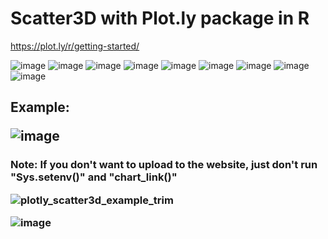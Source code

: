 # Scatter3D with Plot.ly package in R
https://plot.ly/r/getting-started/

![image](https://user-images.githubusercontent.com/45618275/49849889-7924f180-fe16-11e8-8732-d4d452ec9f6d.png)
![image](https://user-images.githubusercontent.com/45618275/49850606-2436aa80-fe19-11e8-9f82-cc3ec62b6110.png)
![image](https://user-images.githubusercontent.com/45618275/49849997-e6388700-fe16-11e8-948e-4ba176306b14.png)
![image](https://user-images.githubusercontent.com/45618275/49849943-ad001700-fe16-11e8-997d-28a7257e5706.png)
![image](https://user-images.githubusercontent.com/45618275/49850018-f81a2a00-fe16-11e8-893c-2b3e27504a5b.png)
![image](https://user-images.githubusercontent.com/45618275/49850030-01a39200-fe17-11e8-8b09-d924fc915286.png)
![image](https://user-images.githubusercontent.com/45618275/49850039-1122db00-fe17-11e8-994d-35b891ae1c39.png)
![image](https://user-images.githubusercontent.com/45618275/49850054-226be780-fe17-11e8-814c-2908515287d2.png)
![image](https://user-images.githubusercontent.com/45618275/49850060-28fa5f00-fe17-11e8-90b3-af8497632d4e.png)

<h2>Example:

![image](https://user-images.githubusercontent.com/45618275/49850302-e71de880-fe17-11e8-8465-b2da13a80621.png)

<h3>Note: If you don't want to upload to the website, just don't run "Sys.setenv()" and "chart_link()"

![plotly_scatter3d_example_trim](https://user-images.githubusercontent.com/45618275/49853209-6663ea00-fe21-11e8-8275-d3b0a8dc3f50.gif)

![image](https://user-images.githubusercontent.com/45618275/49915868-e39b6780-fed2-11e8-8e95-5bd09f500218.png)

